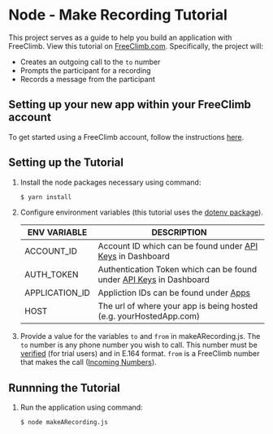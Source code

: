 # Node - Make Recording Tutorial

This project serves as a guide to help you build an application with FreeClimb. View this tutorial on [FreeClimb.com](https://docs.freeclimb.com/docs/make-a-recording#section-javascript). Specifically, the project will:

- Creates an outgoing call to the `to` number 
- Prompts the participant for a recording
- Records a message from the participant

## Setting up your new app within your FreeClimb account

To get started using a FreeClimb account, follow the instructions [here](https://docs.freeclimb.com/docs/getting-started-with-freeclimb).

## Setting up the Tutorial

1. Install the node packages necessary using command:

   ```bash
   $ yarn install
   ```

2. Configure environment variables (this tutorial uses the [dotenv package](https://www.npmjs.com/package/dotenv)).

   | ENV VARIABLE            | DESCRIPTION                                                                                                                                                                             |
   | ----------------------- | --------------------------------------------------------------------------------------------------------------------------------------------------------------------------------------- |
   | ACCOUNT_ID              | Account ID which can be found under [API Keys](https://www.freeclimb.com/dashboard/portal/account/authentication) in Dashboard                                                         |
   | AUTH_TOKEN              | Authentication Token which can be found under [API Keys](https://www.freeclimb.com/dashboard/portal/account/authentication) in Dashboard                                               |
   | APPLICATION_ID | Appliction IDs can be found under [Apps](https://www.freeclimb.com/dashboard/portal/applications) |
   | HOST | The url of where your app is being hosted (e.g. yourHostedApp.com)

 

3. Provide a value for the variables `to` and `from` in makeARecording.js. The `to` number is any phone number you wish to call. This number must be [verified](https://docs.freeclimb.com/docs/using-your-trial-account#section-verifying-outbound-numbers) (for trial users) and in E.164 format. `from` is a FreeClimb number that makes the call ([Incoming Numbers](https://www.freeclimb.com/dashboard/portal/numbers)).

## Runnning the Tutorial

1. Run the application using command:

   ```bash
   $ node makeARecording.js
   ```

